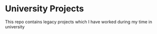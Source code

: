 # University Projects
This repo contains legacy projects which I have worked during my time in university
